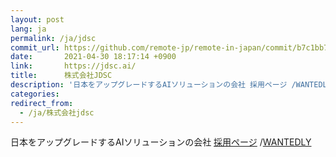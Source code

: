 ```yaml
---
layout: post
lang: ja
permalink: /ja/jdsc
commit_url: https://github.com/remote-jp/remote-in-japan/commit/b7c1bb7e09f68174477f7a2b54d092c10e849ef4
date:       2021-04-30 18:17:14 +0900
link:       https://jdsc.ai/
title:      株式会社JDSC
description: '日本をアップグレードするAIソリューションの会社 採用ページ /WANTEDLY'
categories: 
redirect_from:
  - /ja/株式会社jdsc
---
```


<p>日本をアップグレードするAIソリューションの会社 <a href="https://jdsc.ai/recruit/">採用ページ</a> /<a href="https://www.wantedly.com/companies/jdsc/projects">WANTEDLY</a></p>
